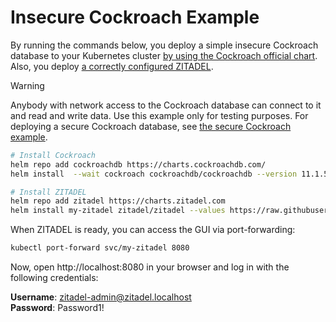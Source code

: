 # Insecure Cockroach Example

By running the commands below, you deploy a simple insecure Cockroach database to your Kubernetes cluster [by using the Cockroach official chart](https://artifacthub.io/packages/helm/cockroachdb/cockroachdb).
Also, you deploy [a correctly configured ZITADEL](https://artifacthub.io/packages/helm/zitadel/zitadel).

> [!WARNING]  
> Anybody with network access to the Cockroach database can connect to it and read and write data.
> Use this example only for testing purposes.
> For deploying a secure Cockroach database, see [the secure Cockroach example](../4-cockroach-secure/README.md).

```bash
# Install Cockroach
helm repo add cockroachdb https://charts.cockroachdb.com/
helm install  --wait cockroach cockroachdb/cockroachdb --version 11.1.5 --values https://raw.githubusercontent.com/zitadel/zitadel-charts/main/examples/3-cocroach-insecure/cockroach-values.yaml

# Install ZITADEL
helm repo add zitadel https://charts.zitadel.com
helm install my-zitadel zitadel/zitadel --values https://raw.githubusercontent.com/zitadel/zitadel-charts/main/examples/3-cockroach-insecure/zitadel-values.yaml
```

When ZITADEL is ready, you can access the GUI via port-forwarding:

```bash
kubectl port-forward svc/my-zitadel 8080
```

Now, open http://localhost:8080 in your browser and log in with the following credentials:

**Username**: zitadel-admin@zitadel.localhost  
**Password**: Password1!
